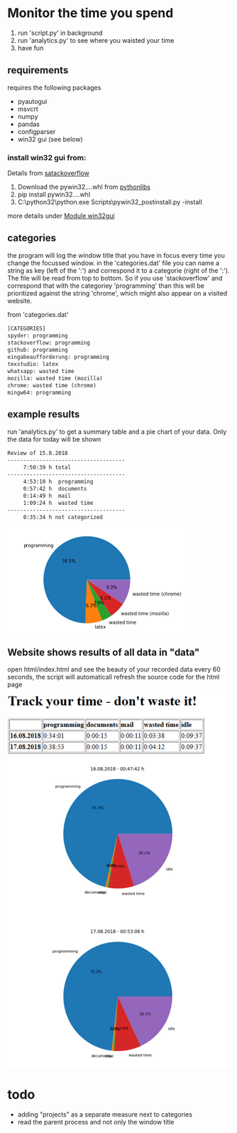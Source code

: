 # Monitor the time you spend
1. run 'script.py' in background
2. run 'analytics.py' to see where you waisted your time
3. have fun

## requirements
requires the following packages
* pyautogui
* msvcrt
* numpy
* pandas
* configparser
* win32 gui (see below)


### install win32 gui from:
Details from [satackoverflow](https://stackoverflow.com/questions/20113456/installing-win32gui-python-module#20128310)
1. Download the pywin32....whl from [pythonlibs](https://www.lfd.uci.edu/~gohlke/pythonlibs/#pywin32)
2. pip install pywin32....whl
3. C:\python32\python.exe Scripts\pywin32_postinstall.py -install

more details under [Module win32gui](http://timgolden.me.uk/pywin32-docs/win32gui.html)


## categories
the program will log the window title that you have in focus every time you change the focussed window.
in the 'categories.dat' file you can name a string as key (left of the ':') and correspond it to a categorie  (right of the ':'). The file will be read from top to bottom. So if you use 'stackoverflow' and correspond that with the categoriey 'programming' than this will be prioritized against the string 'chrome', which might also appear on a visited website.

from 'categories.dat'
```
[CATEGORIES]
spyder: programming
stackoverflow: programming
github: programming
eingabeaufforderung: programming
texstudio: latex
whatsapp: wasted time
mozilla: wasted time (mozilla)
chrome: wasted time (chrome)
mingw64: programming
```

## example results
run 'analytics.py' to get a summary table and a pie chart of your data.
Only the data for today will be shown

```
Review of 15.8.2018
-------------------------------------
     7:50:39 h total
-------------------------------------
     4:53:10 h  programming
     0:57:42 h  documents
     0:14:49 h  mail
     1:09:24 h  wasted time
-------------------------------------
     0:35:34 h not categorized
```

![pie chart example](/images/example_pie_chart.png)

## Website shows results of all data in "data"
open html/index.html and see the beauty of your recorded data
every 60 seconds, the script will automaticall refresh the source code for the html page
![html preview](/images/html_preview.PNG)

# todo
- adding "projects" as a separate measure next to categories
- read the parent process and not only the window title
